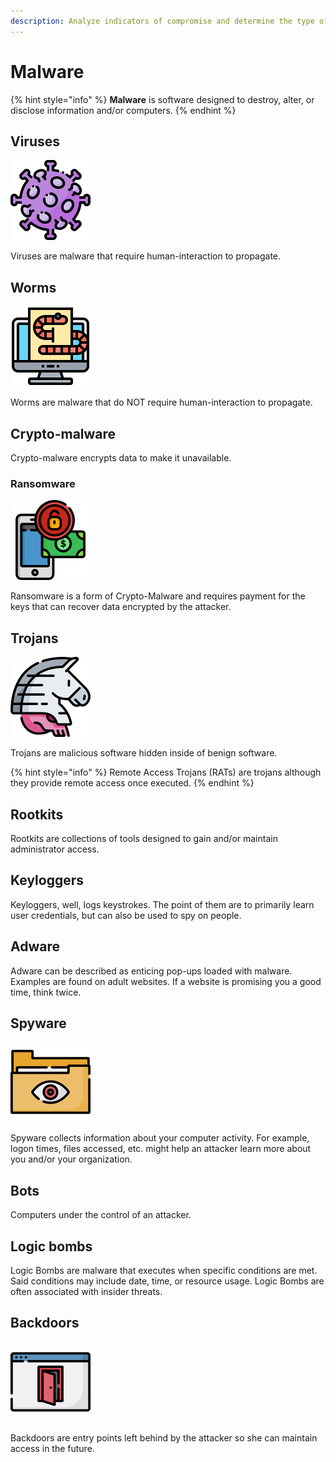 ```yaml
---
description: Analyze indicators of compromise and determine the type of malware.
---
```


# Malware

{% hint style="info" %}
**Malware** is software designed to destroy, alter, or disclose information and/or computers.
{% endhint %}

## Viruses

![](../../.gitbook/assets/005-coronavirus.png)

Viruses are malware that require human-interaction to propagate.

## Worms

![](../../.gitbook/assets/004-worm.png)

Worms are malware that do NOT require human-interaction to propagate.

## Crypto-malware

Crypto-malware encrypts data to make it unavailable.

### Ransomware

![](../../.gitbook/assets/008-ransomware.png)

Ransomware is a form of Crypto-Malware and requires payment for the keys that can recover data encrypted by the attacker.

## Trojans

![](../../.gitbook/assets/007-trojan%20%282%29%20%281%29%20%282%29.png)

Trojans are malicious software hidden inside of benign software.

{% hint style="info" %}
Remote Access Trojans \(RATs\) are trojans although they provide remote access once executed.
{% endhint %}

## Rootkits

Rootkits are collections of tools designed to gain and/or maintain administrator access.

## Keyloggers

Keyloggers, well, logs keystrokes. The point of them are to primarily learn user credentials, but can also be used to spy on people.

## Adware

Adware can be described as enticing pop-ups loaded with malware. Examples are found on adult websites. If a website is promising you a good time, think twice.

## Spyware

![](../../.gitbook/assets/001-spyware.png)

Spyware collects information about your computer activity. For example, logon times, files accessed, etc. might help an attacker learn more about you and/or your organization.

## Bots

Computers under the control of an attacker.

## Logic bombs

Logic Bombs are malware that executes when specific conditions are met. Said conditions may include date, time, or resource usage. Logic Bombs are often associated with insider threats.

## Backdoors

![](../../.gitbook/assets/010-backdoor.png)

Backdoors are entry points left behind by the attacker so she can maintain access in the future.


